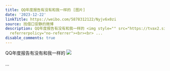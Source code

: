 ```yaml
---
title: QQ年度报告有没有和我一样的 [图片]
date: '2023-12-22'
linkTitle: https://weibo.com/5878312122/Nyjv6x0zi
source: 找借口安静的微博
description: QQ年度报告有没有和我一样的 <img style="" src="https://tvax2.sinaimg.cn/large/006pONvQly1hl2mry3covj30o008adfy.jpg"
  referrerpolicy="no-referrer"><br><br> ...
disable_comments: true
---
```

QQ年度报告有没有和我一样的 <img style="" src="https://tvax2.sinaimg.cn/large/006pONvQly1hl2mry3covj30o008adfy.jpg" referrerpolicy="no-referrer"><br><br> ...